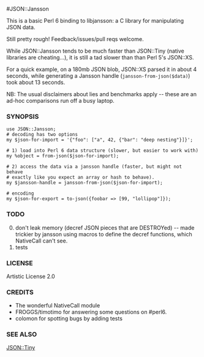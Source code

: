 #JSON::Jansson

This is a basic Perl 6 binding to libjansson: a C library for manipulating JSON data.

Still pretty rough! Feedback/issues/pull reqs welcome.

While JSON::Jansson tends to be much faster than JSON::Tiny (native libraries
are cheating...), it is still a tad slower than than Perl 5's JSON::XS.

For a quick example, on a 180mb JSON blob, JSON::XS parsed it in about 4 seconds,
while generating a Jansson handle (`jansson-from-json($data)`) took about 13
seconds.

NB: The usual disclaimers about lies and benchmarks apply -- these are an ad-hoc
comparisons run off a busy laptop.

### SYNOPSIS

    use JSON::Jansson;
    # decoding has two options
    my $json-for-import = '{"foo": ["a", 42, {"bar": "deep nesting"}]}';

    # 1) load into Perl 6 data structure (slower, but easier to work with)
    my %object = from-json($json-for-import);

    # 2) access the data via a jansson handle (faster, but might not behave
    # exactly like you expect an array or hash to behave).
    my $jansson-handle = jansson-from-json($json-for-import);

    # encoding
    my $json-for-export = to-json({foobar => [99, "lollipop"]});

### TODO

0. don't leak memory (decref JSON pieces that are DESTROYed) -- made trickier by jansson using macros to define the decref functions, which NativeCall can't see.
1. tests

### LICENSE

Artistic License 2.0

### CREDITS

* The wonderful NativeCall module 
* FROGGS/timotimo for answering some questions on #perl6.
* colomon for spotting bugs by adding tests

### SEE ALSO

[JSON::Tiny](http://github.com/moritz/json)
